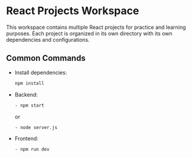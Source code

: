 # React Projects Workspace

This workspace contains multiple React projects for practice and learning purposes. Each project is organized in its own directory with its own dependencies and configurations.


## Common Commands

- Install dependencies:
  ```sh
  npm install
  ````
- Backend:
  ```sh
  - npm start
  ```
  or
    ```sh
  - node server.js
  ```

- Frontend:
    ```sh
  - npm run dev
    ```